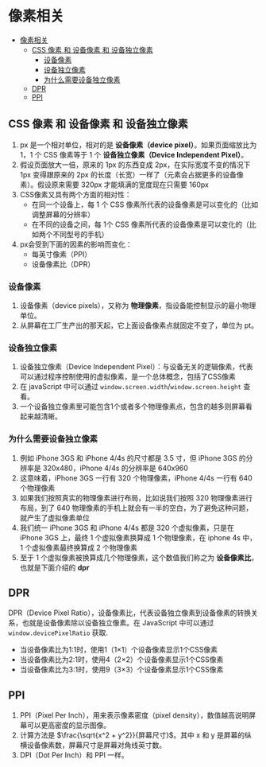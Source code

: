 # 像素相关


<!-- TOC -->

- [像素相关](#像素相关)
    - [CSS 像素 和 设备像素 和 设备独立像素](#css-像素-和-设备像素-和-设备独立像素)
        - [设备像素](#设备像素)
        - [设备独立像素](#设备独立像素)
        - [为什么需要设备独立像素](#为什么需要设备独立像素)
    - [DPR](#dpr)
    - [PPI](#ppi)

<!-- /TOC -->


## CSS 像素 和 设备像素 和 设备独立像素  
1. px 是一个相对单位，相对的是 **设备像素（device pixel）**。如果页面缩放比为 1，1 个 CSS 像素等于 1 个 **设备独立像素（Device Independent Pixel）**。
2. 假设页面放大一倍，原来的 1px 的东西变成 2px，在实际宽度不变的情况下1px 变得跟原来的 2px 的长度（长宽）一样了（元素会占据更多的设备像素）。假设原来需要 320px 才能填满的宽度现在只需要 160px
3. CSS像素又具有两个方面的相对性：
    * 在同一个设备上，每 1 个 CSS 像素所代表的设备像素是可以变化的（比如调整屏幕的分辨率）
    * 在不同的设备之间，每 1个  CSS 像素所代表的设备像素是可以变化的（比如两个不同型号的手机）
4. px会受到下面的因素的影响而变化：
    * 每英寸像素（PPI）
    * 设备像素比（DPR）

### 设备像素
1. 设备像素（device pixels），又称为 **物理像素**，指设备能控制显示的最小物理单位。
2. 从屏幕在工厂生产出的那天起，它上面设备像素点就固定不变了，单位为 pt。

### 设备独立像素
1. 设备独立像素（Device Independent Pixel）：与设备无关的逻辑像素，代表可以通过程序控制使用的虚拟像素，是一个总体概念，包括了CSS像素
2. 在 javaScript 中可以通过 `window.screen.width`/`window.screen.height` 查看。
3. 一个设备独立像素里可能包含1个或者多个物理像素点，包含的越多则屏幕看起来越清晰。

### 为什么需要设备独立像素
1. 例如 iPhone 3GS 和 iPhone 4/4s 的尺寸都是 3.5 寸，但 iPhone 3GS 的分辨率是 320x480，iPhone 4/4s 的分辨率是 640x960
2. 这意味着，iPhone 3GS 一行有 320 个物理像素，iPhone 4/4s 一行有 640 个物理像素
3. 如果我们按照真实的物理像素进行布局，比如说我们按照 320 物理像素进行布局，到了 640 物理像素的手机上就会有一半的空白，为了避免这种问题，就产生了虚拟像素单位
4. 我们统一 iPhone 3GS 和 iPhone 4/4s 都是 320 个虚拟像素，只是在 iPhone 3GS 上，最终 1 个虚拟像素换算成 1 个物理像素，在 iphone 4s 中，1 个虚拟像素最终换算成 2 个物理像素
5. 至于 1 个虚拟像素被换算成几个物理像素，这个数值我们称之为 **设备像素比**，也就是下面介绍的 **dpr**


## DPR
DPR（Device Pixel Ratio），设备像素比，代表设备独立像素到设备像素的转换关系，也就是设备像素除以设备独立像素。在 JavaScript 中可以通过 `window.devicePixelRatio` 获取.
* 当设备像素比为1:1时，使用1（1×1）个设备像素显示1个CSS像素
* 当设备像素比为2:1时，使用4（2×2）个设备像素显示1个CSS像素
* 当设备像素比为3:1时，使用9（3×3）个设备像素显示1个CSS像素


## PPI
1. PPI（Pixel Per Inch），用来表示像素密度（pixel density），数值越高说明屏幕可以更高密度的显示图像。
2. 计算方法是 $\frac{\sqrt{x^2 + y^2}}{屏幕尺寸}$。其中 x 和 y 是屏幕的纵横设备像素数，屏幕尺寸是屏幕对角线英寸数。
3. DPI（Dot Per Inch）和 PPI 一样。
